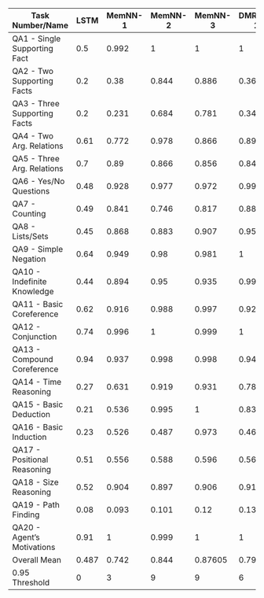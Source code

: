 |**Task Number/Name** | **LSTM** | **MemNN-1** | **MemNN-2** | **MemNN-3** | **DMRNN-1**| **DMRNN-2** | **DMRNN-3**|                
 ----------------- | ---------------------------- | ------------------  | ----------------- | ----------------- | ----------------- | ----------------- | -----------------   
|QA1 - Single Supporting Fact | 0.5 | 0.992 | 1 | 1 | 1 | 1 | 1|                                                         
|QA2 - Two Supporting Facts | 0.2 | 0.38 | 0.844 | 0.886 | 0.362 | 0.812 | 0.966|                                        
|QA3 - Three Supporting Facts | 0.2 | 0.231 | 0.684 | 0.781 | 0.346 | 0.707 | 0.748|                                     
|QA4 - Two Arg. Relations | 0.61 | 0.772 | 0.978 | 0.866 | 0.891 | 0.885 | 0.891|                                        
|QA5 - Three Arg. Relations | 0.7 | 0.89 | 0.866 | 0.856 | 0.847 | 0.838 | 0.834|                                        
|QA6 - Yes/No Questions | 0.48 | 0.928 | 0.977 | 0.972 | 0.999 | 1 | 1|                                                  
|QA7 - Counting | 0.49 | 0.841 | 0.746 | 0.817 | 0.881 | 0.767 | 0.862|                                                  
|QA8 - Lists/Sets | 0.45 | 0.868 | 0.883 | 0.907 | 0.95 | 0.969 | 0.965|                                                 
|QA9 - Simple Negation | 0.64 | 0.949 | 0.98 | 0.981 | 1 | 1 | 1|                                                        
|QA10 - Indefinite Knowledge | 0.44 | 0.894 | 0.95 | 0.935 | 0.997 | 0.999 | 0.999|                                      
|QA11 - Basic Coreference | 0.62 | 0.916 | 0.988 | 0.997 | 0.926 | 0.928 | 0.955|                                        
|QA12 - Conjunction | 0.74 | 0.996 | 1 | 0.999 | 1 | 1 | 1|                                                              
|QA13 - Compound Coreference | 0.94 | 0.937 | 0.998 | 0.998 | 0.946 | 0.954 | 0.969|                                     
|QA14 - Time Reasoning | 0.27 | 0.631 | 0.919 | 0.931 | 0.784 | 1 | 1|                                                   
|QA15 - Basic Deduction | 0.21 | 0.536 | 0.995 | 1 | 0.839 | 1 | 1|                                                      
|QA16 - Basic Induction | 0.23 | 0.526 | 0.487 | 0.973 | 0.467 | 0.457 | 0.457|                                          
|QA17 - Positional Reasoning | 0.51 | 0.556 | 0.588 | 0.596 | 0.56 | 0.522 | 0.544|                                      
|QA18 - Size Reasoning | 0.52 | 0.904 | 0.897 | 0.906 | 0.914 | 0.907 | 0.913|                                           
|QA19 - Path Finding | 0.08 | 0.093 | 0.101 | 0.12 | 0.133 | 0.109 | 0.141|                                              
|QA20 - Agent’s Motivations | 0.91 | 1 | 0.999 | 1 | 1 | 1 | 1|                                                          
|Overall Mean | 0.487 | 0.742 | 0.844 | 0.87605 | 0.7921 | 0.8427 | 0.8622|                                              
|0.95 Threshold | 0 | 3 | 9 | 9 | 6 | 10 | 12|            
